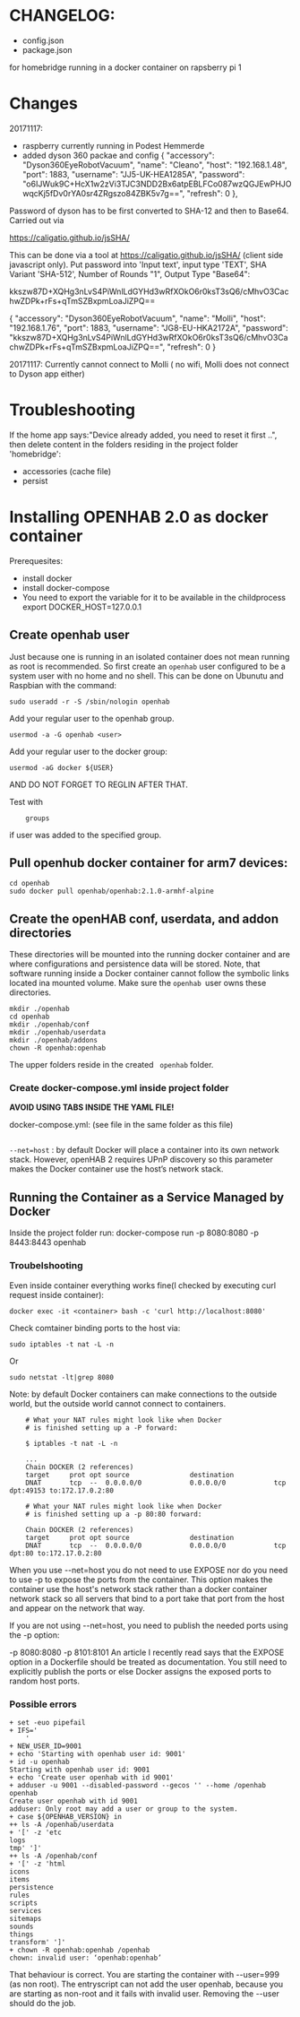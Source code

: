 # CHANGELOG:


- config.json
- package.json

for homebridge running in a docker container on rapsberry pi 1

# Changes
20171117:
- raspberry currently running in Podest Hemmerde
- added dyson 360 packae and config
{
  "accessory": "Dyson360EyeRobotVacuum",
  "name": "Cleano",
  "host": "192.168.1.48",
  "port": 1883,
  "username": "JJ5-UK-HEA1285A",
  "password": "o6IJWuk9C+HcX1w2zVi3TJC3NDD2Bx6atpEBLFCo087wzQGJEwPHJOwqcKj5fDv0rYA0sr4ZRgszo84ZBK5v7g==",
  "refresh": 0
},


Password of dyson has to be first converted to SHA-12 and then to Base64. Carried out via

https://caligatio.github.io/jsSHA/

This can be done via a tool at https://caligatio.github.io/jsSHA/ (client side javascript only). Put password into 'Input text', input type 'TEXT', SHA Variant 'SHA-512', Number of Rounds "1", Output Type "Base64":

kkszw87D+XQHg3nLvS4PiWnlLdGYHd3wRfXOkO6r0ksT3sQ6/cMhvO3CachwZDPk+rFs+qTmSZBxpmLoaJiZPQ==



{
  "accessory": "Dyson360EyeRobotVacuum",
  "name": "Molli",
  "host": "192.168.1.76",
  "port": 1883,
  "username": "JG8-EU-HKA2172A",
  "password": "kkszw87D+XQHg3nLvS4PiWnlLdGYHd3wRfXOkO6r0ksT3sQ6/cMhvO3CachwZDPk+rFs+qTmSZBxpmLoaJiZPQ==",
  "refresh": 0
}

20171117:
Currently cannot connect to Molli ( no wifi, Molli does not connect to Dyson app either)


# Troubleshooting
If the home app says:"Device already added, you need to reset it first ..", then delete content in the folders residing in the project folder 'homebridge':
- accessories (cache file)
- persist


# Installing OPENHAB 2.0 as docker container

Prerequesites:

- install docker
- install docker-compose
- You need to export the variable for it to be available in the childprocess
  export DOCKER_HOST=127.0.0.1

## Create openhab user
Just because one is running in an isolated container does not mean running as
root is recommended. So first create an ```openhab``` user configured to be a system
user with no home and no shell. This can be done on Ubunutu and Raspbian with the command:

    sudo useradd -r -S /sbin/nologin openhab
Add your regular user to the openhab group.

    usermod -a -G openhab <user>

Add your regular user to the docker group:

    usermod -aG docker ${USER}

AND DO NOT FORGET TO REGLIN AFTER THAT.

Test with

        groups

if user was added to the specified group.

## Pull openhub docker container for arm7 devices:

    cd openhab
    sudo docker pull openhab/openhab:2.1.0-armhf-alpine

## Create the openHAB conf, userdata, and addon directories

These directories will be mounted into the running docker container and are where configurations and persistence data will be stored. Note, that software running inside a Docker container cannot follow the symbolic links located ina mounted volume. Make sure the ```openhab ```user owns these directories.

    mkdir ./openhab
    cd openhab
    mkdir ./openhab/conf
    mkdir ./openhab/userdata
    mkdir ./openhab/addons
    chown -R openhab:openhab

The upper folders reside in the created ``` openhab``` folder.

### Create docker-compose.yml inside project folder
**AVOID USING TABS INSIDE THE YAML FILE!**

docker-compose.yml: (see file in the same folder as this file)
```

```

```--net=host``` : by default Docker will place a container into its own network stack. However, openHAB 2 requires UPnP discovery so this parameter makes the Docker container use the host’s network stack.


## Running the Container as a Service Managed by Docker
Inside the project folder run:
    docker-compose run -p 8080:8080 -p 8443:8443 openhab

### Troubelshooting

Even inside container everything works fine(I checked by executing curl request inside container):

    docker exec -it <container> bash -c 'curl http://localhost:8080'
Check comtainer binding ports to the host via:

    sudo iptables -t nat -L -n

Or

    sudo netstat -lt|grep 8080

Note: by default Docker containers can make connections to the outside world, but the outside world cannot connect to containers.

```
    # What your NAT rules might look like when Docker
    # is finished setting up a -P forward:

    $ iptables -t nat -L -n

    ...
    Chain DOCKER (2 references)
    target     prot opt source               destination
    DNAT       tcp  --  0.0.0.0/0            0.0.0.0/0            tcp dpt:49153 to:172.17.0.2:80

    # What your NAT rules might look like when Docker
    # is finished setting up a -p 80:80 forward:

    Chain DOCKER (2 references)
    target     prot opt source               destination
    DNAT       tcp  --  0.0.0.0/0            0.0.0.0/0            tcp dpt:80 to:172.17.0.2:80
```


When you use --net=host you do not need to use EXPOSE nor do you need to use -p to expose the ports from the container. This option makes the container use the host's network stack rather than a docker container network stack so all servers that bind to a port take that port from the host and appear on the network that way.

If you are not using --net=host, you need to publish the needed ports using the -p option:

-p 8080:8080 -p 8101:8101
An article I recently read says that the EXPOSE option in a Dockerfile should be treated as documentation. You still need to explicitly publish the ports or else Docker assigns the exposed ports to random host ports.

### Possible errors

```
+ set -euo pipefail
+ IFS='
	'
+ NEW_USER_ID=9001
+ echo 'Starting with openhab user id: 9001'
+ id -u openhab
Starting with openhab user id: 9001
+ echo 'Create user openhab with id 9001'
+ adduser -u 9001 --disabled-password --gecos '' --home /openhab openhab
Create user openhab with id 9001
adduser: Only root may add a user or group to the system.
+ case ${OPENHAB_VERSION} in
++ ls -A /openhab/userdata
+ '[' -z 'etc
logs
tmp' ']'
++ ls -A /openhab/conf
+ '[' -z 'html
icons
items
persistence
rules
scripts
services
sitemaps
sounds
things
transform' ']'
+ chown -R openhab:openhab /openhab
chown: invalid user: ‘openhab:openhab’
```

That behaviour is correct. You are starting the container with --user=999 (as non root). The entryscript can not add the user openhab, because you are starting as non-root and it fails with invalid user. Removing the --user should do the job.

